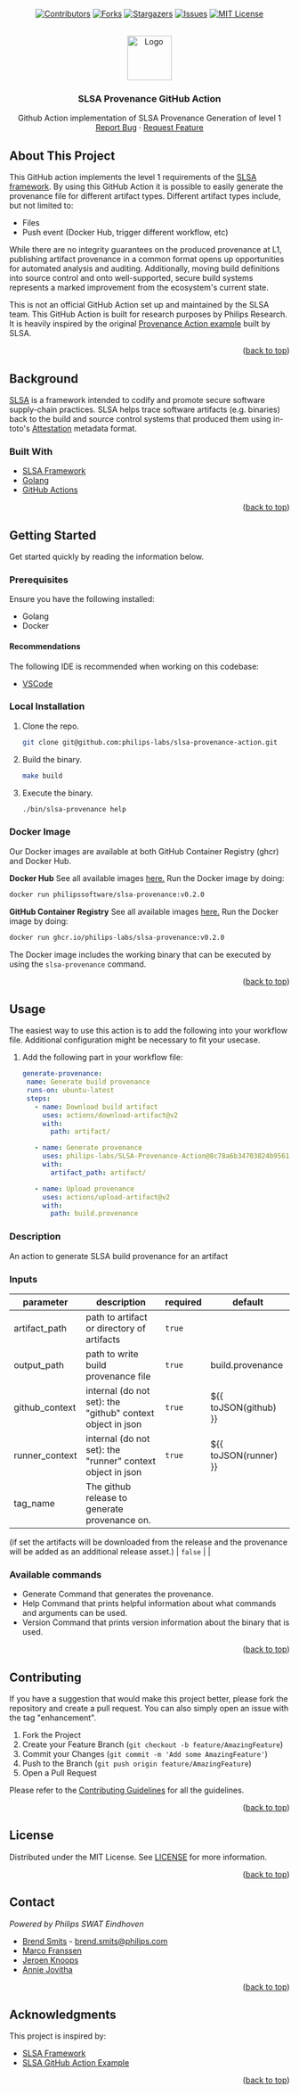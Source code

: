 <div id="top"></div>

<div align="center">

[![Contributors][contributors-shield]][contributors-url]
[![Forks][forks-shield]][forks-url]
[![Stargazers][stars-shield]][stars-url]
[![Issues][issues-shield]][issues-url]
[![MIT License][license-shield]][license-url]

</div>

<br />
<div align="center">
  <a href="https://github.com/philips-labs/slsa-provenance-action">
    <img src="https://slsa.dev/images/levelBadge1.svg" alt="Logo" width="80" height="80">
  </a>

  <h3 align="center">SLSA Provenance GitHub Action</h3>

  <p align="center">
    Github Action implementation of SLSA Provenance Generation of level 1
    <br>
    <a href="https://github.com/philips-labs/slsa-provenance-action/issues">Report Bug</a>
    ·
    <a href="https://github.com/philips-labs/slsa-provenance-action/issues">Request Feature</a>
  </p>
</div>

<!-- ABOUT THE PROJECT -->
## About This Project

This GitHub action implements the level 1 requirements of the [SLSA framework](https://slsa.dev/). By using this GitHub Action it is possible to easily generate the provenance file for different artifact types.
Different artifact types include, but not limited to:

- Files
- Push event (Docker Hub, trigger different workflow, etc)

While there are no integrity guarantees on the produced provenance at L1,
publishing artifact provenance in a common format opens up opportunities for
automated analysis and auditing. Additionally, moving build definitions into
source control and onto well-supported, secure build systems represents a marked
improvement from the ecosystem's current state.

This is not an official GitHub Action set up and maintained by the SLSA team. This GitHub Action is built for research purposes by Philips Research. It is heavily inspired by the original [Provenance Action example](https://github.com/slsa-framework/github-actions-demo) built by SLSA.

<p align="right">(<a href="#top">back to top</a>)</p>

## Background

[SLSA](https://github.com/slsa-framework/slsa) is a framework intended to codify
and promote secure software supply-chain practices. SLSA helps trace software
artifacts (e.g. binaries) back to the build and source control systems that
produced them using in-toto's
[Attestation](https://github.com/in-toto/attestation/blob/main/spec/README.md)
metadata format.

### Built With

- [SLSA Framework](https://github.com/slsa-framework/slsa/)
- [Golang](https://golang.org/)
- [GitHub Actions](https://github.com/features/actions)

<p align="right">(<a href="#top">back to top</a>)</p>

## Getting Started

Get started quickly by reading the information below.

### Prerequisites

Ensure you have the following installed:

- Golang
- Docker

#### Recommendations

The following IDE is recommended when working on this codebase:

- [VSCode](https://code.visualstudio.com/)

### Local Installation

1. Clone the repo.

   ```sh
   git clone git@github.com:philips-labs/slsa-provenance-action.git
   ```

1. Build the binary.

   ```sh
   make build
   ```

1. Execute the binary.

   ```sh
   ./bin/slsa-provenance help
   ```

### Docker Image
Our Docker images are available at both GitHub Container Registry (ghcr) and Docker Hub.

**Docker Hub**
See all available images [here.](https://hub.docker.com/r/philipssoftware/slsa-provenance/tags)
Run the Docker image by doing:

```sh
docker run philipssoftware/slsa-provenance:v0.2.0
```
**GitHub Container Registry**
See all available images [here.](https://github.com/philips-labs/slsa-provenance-action/pkgs/container/slsa-provenance)
Run the Docker image by doing:

```sh
docker run ghcr.io/philips-labs/slsa-provenance:v0.2.0
```

The Docker image includes the working binary that can be executed by using the ``slsa-provenance`` command.

<p align="right">(<a href="#top">back to top</a>)</p>

## Usage

The easiest way to use this action is to add the following into your workflow file. Additional configuration might be necessary to fit your usecase.

1. Add the following part in your workflow file:

   ```yaml
   generate-provenance:
    name: Generate build provenance
    runs-on: ubuntu-latest
    steps:
      - name: Download build artifact
        uses: actions/download-artifact@v2
        with:
          path: artifact/

      - name: Generate provenance
        uses: philips-labs/SLSA-Provenance-Action@8c78a6b34703824b9561a26b1ae5893beea9a332
        with:
          artifact_path: artifact/

      - name: Upload provenance
        uses: actions/upload-artifact@v2
        with:
          path: build.provenance
   ```

<!-- action-docs-description -->
### Description

An action to generate SLSA build provenance for an artifact


<!-- action-docs-description -->
<!-- action-docs-inputs -->
### Inputs

| parameter | description | required | default |
| - | - | - | - |
| artifact_path | path to artifact or directory of artifacts | `true` |  |
| output_path | path to write build provenance file | `true` | build.provenance |
| github_context | internal (do not set): the "github" context object in json | `true` | ${{ toJSON(github) }} |
| runner_context | internal (do not set): the "runner" context object in json | `true` | ${{ toJSON(runner) }} |
| tag_name | The github release to generate provenance on.
(if set the artifacts will be downloaded from the release and the provenance will be added as an additional release asset.)
 | `false` |  |



<!-- action-docs-inputs -->
<!-- action-docs-outputs -->

<!-- action-docs-outputs -->

### Available commands

- Generate
  Command that generates the provenance.
- Help
  Command that prints helpful information about what commands and arguments can be used.
- Version
  Command that prints version information about the binary that is used.

<p align="right">(<a href="#top">back to top</a>)</p>

## Contributing

If you have a suggestion that would make this project better, please fork the repository and create a pull request. You can also simply open an issue with the tag "enhancement".

1. Fork the Project
2. Create your Feature Branch (`git checkout -b feature/AmazingFeature`)
3. Commit your Changes (`git commit -m 'Add some AmazingFeature'`)
4. Push to the Branch (`git push origin feature/AmazingFeature`)
5. Open a Pull Request

Please refer to the [Contributing Guidelines](/CONTRIBUTING.md) for all the guidelines.

<p align="right">(<a href="#top">back to top</a>)</p>

## License

Distributed under the MIT License. See [LICENSE](/LICENSE.md) for more information.

<p align="right">(<a href="#top">back to top</a>)</p>

## Contact

*Powered by Philips SWAT Eindhoven*

- [Brend Smits](https://github.com/Brend-Smits) - brend.smits@philips.com
- [Marco Franssen](https://github.com/marcofranssen)
- [Jeroen Knoops](https://github.com/JeroenKnoops)
- [Annie Jovitha](https://github.com/AnnieJovitha)

<p align="right">(<a href="#top">back to top</a>)</p>

## Acknowledgments

This project is inspired by:

- [SLSA Framework](https://slsa.dev/)
- [SLSA GitHub Action Example](https://raw.githubusercontent.com/slsa-framework/github-actions-demo)

<p align="right">(<a href="#top">back to top</a>)</p>

[contributors-shield]: https://img.shields.io/github/contributors/philips-labs/slsa-provenance-action.svg?style=for-the-badge
[contributors-url]: https://github.com/philips-labs/slsa-provenance-action/graphs/contributors
[forks-shield]: https://img.shields.io/github/forks/philips-labs/slsa-provenance-action.svg?style=for-the-badge
[forks-url]: https://github.com/philips-labs/slsa-provenance-action/network/members
[stars-shield]: https://img.shields.io/github/stars/philips-labs/slsa-provenance-action.svg?style=for-the-badge
[stars-url]: https://github.com/philips-labs/slsa-provenance-action/stargazers
[issues-shield]: https://img.shields.io/github/issues/philips-labs/slsa-provenance-action.svg?style=for-the-badge
[issues-url]: https://github.com/philips-labs/slsa-provenance-action/issues
[license-shield]: https://img.shields.io/github/license/philips-labs/slsa-provenance-action.svg?style=for-the-badge
[license-url]: https://github.com/philips-labs/slsa-provenance-action/blob/main/LICENSE.md
